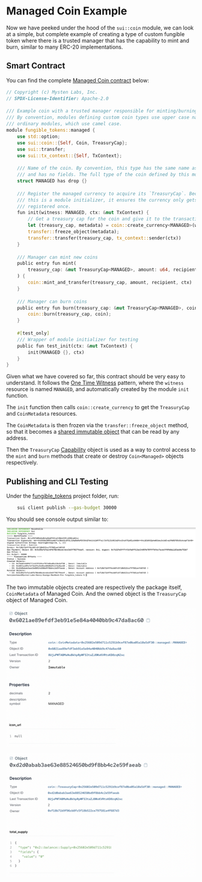 # Managed Coin Example

Now we have peeked under the hood of the `sui::coin` module, we can look at a simple, but complete example of creating a type of custom fungible token where there is a trusted manager that has the capability to mint and burn, similar to many ERC-20 implementations. 

## Smart Contract

You can find the complete [Managed Coin contract](https://github.com/MystenLabs/sui/blob/main/sui_programmability/examples/fungible_tokens/sources/managed.move) below:

```rust
// Copyright (c) Mysten Labs, Inc.
// SPDX-License-Identifier: Apache-2.0

/// Example coin with a trusted manager responsible for minting/burning (e.g., a stablecoin)
/// By convention, modules defining custom coin types use upper case names, in contrast to
/// ordinary modules, which use camel case.
module fungible_tokens::managed {
    use std::option;
    use sui::coin::{Self, Coin, TreasuryCap};
    use sui::transfer;
    use sui::tx_context::{Self, TxContext};

    /// Name of the coin. By convention, this type has the same name as its parent module
    /// and has no fields. The full type of the coin defined by this module will be `COIN<MANAGED>`.
    struct MANAGED has drop {}

    /// Register the managed currency to acquire its `TreasuryCap`. Because
    /// this is a module initializer, it ensures the currency only gets
    /// registered once.
    fun init(witness: MANAGED, ctx: &mut TxContext) {
        // Get a treasury cap for the coin and give it to the transaction sender
        let (treasury_cap, metadata) = coin::create_currency<MANAGED>(witness, 2, b"MANAGED", b"", b"", option::none(), ctx);
        transfer::freeze_object(metadata);
        transfer::transfer(treasury_cap, tx_context::sender(ctx))
    }

    /// Manager can mint new coins
    public entry fun mint(
        treasury_cap: &mut TreasuryCap<MANAGED>, amount: u64, recipient: address, ctx: &mut TxContext
    ) {
        coin::mint_and_transfer(treasury_cap, amount, recipient, ctx)
    }

    /// Manager can burn coins
    public entry fun burn(treasury_cap: &mut TreasuryCap<MANAGED>, coin: Coin<MANAGED>) {
        coin::burn(treasury_cap, coin);
    }

    #[test_only]
    /// Wrapper of module initializer for testing
    public fun test_init(ctx: &mut TxContext) {
        init(MANAGED {}, ctx)
    }
}

```

Given what we have covered so far, this contract should be very easy to understand. It follows the [One Time Witness](./3_witness_design_pattern.md#one-time-witness) pattern, where the `witness` resource is named `MANAGED`, and automatically created by the module `init` function. 

The `init` function then calls `coin::create_currency` to get the `TreasuryCap` and `CoinMetadata` resources.

The `CoinMetadata` is then frozen via the `transfer::freeze_object` method, so that it becomes a [shared immutable object](../../unit-two/lessons/2_ownership.md#shared-immutable-objects) that can be read by any address. 

Then the `TreasuryCap` [Capability](../../unit-two/lessons/6_capability_design_pattern.md) object is used as a way to control access to the `mint` and `burn` methods that create or destroy `Coin<Managed>` objects respectively. 

## Publishing and CLI Testing

Under the [fungible_tokens](../example_projects/fungible_tokens/) project folder, run:

```bash
    sui client publish --gas-budget 30000
```

You should see console output similar to:

![Publish Output](../images/publish.png)

The two immutable objects created are respectively the package itself, `CoinMetadata` of Managed Coin. And the owned object is the `TreasuryCap` object of Managed Coin. 

![Metadata Object](../images/metadata.png)

![Treasury Object](../images/treasury.png)

